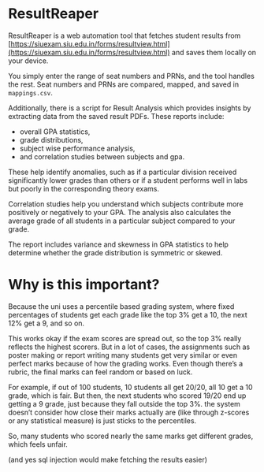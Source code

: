 # ResultReaper

ResultReaper is a web automation tool that fetches student results from [https://siuexam.siu.edu.in/forms/resultview.html](https://siuexam.siu.edu.in/forms/resultview.html) and saves them locally on your device.

You simply enter the range of seat numbers and PRNs, and the tool handles the rest. Seat numbers and PRNs are compared, mapped, and saved in `mappings.csv`.

Additionally, there is a script for Result Analysis which provides insights by extracting data from the saved result PDFs. These reports include:

* overall GPA statistics,
* grade distributions,
* subject wise performance analysis,
* and correlation studies between subjects and gpa.

These help identify anomalies, such as if a particular division received significantly lower grades than others or if a student performs well in labs but poorly in the corresponding theory exams.

Correlation studies help you understand which subjects contribute more positively or negatively to your GPA. The analysis also calculates the average grade of all students in a particular subject compared to your grade.

The report includes variance and skewness in GPA statistics to help determine whether the grade distribution is symmetric or skewed.

# Why is this important?

Because the uni uses a percentile based grading system, where fixed percentages of students get each grade like the top 3% get a 10, the next 12% get a 9, and so on.

This works okay if the exam scores are spread out, so the top 3% really reflects the highest scorers. But in a lot of cases, the assignments such as poster making or report writing many students get very similar or even perfect marks because of how the grading works. Even though there’s a rubric, the final marks can feel random or based on luck. 

For example, if out of 100 students, 10 students all get 20/20, all 10 get a 10 grade, which is fair. But then, the next students who scored 19/20 end up getting a 9 grade, just because they fall outside the top 3%. the system doesn’t consider how close their marks actually are (like through z-scores or any statistical measure) is just sticks to the percentiles.

So, many students who scored nearly the same marks get different grades, which feels unfair.

(and yes sql injection would make fetching the results easier)
